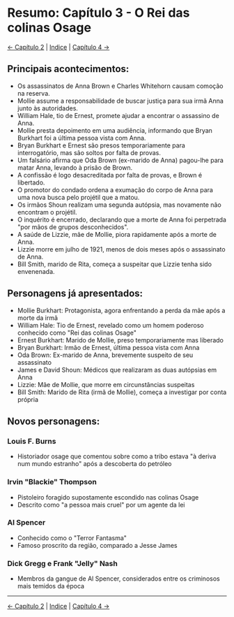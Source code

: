 # Resumo: Capítulo 3 - O Rei das colinas Osage

[← Capítulo 2](assassinos_da_lua_das_flores_chapter_02_resumo.md) | [Indice](README.md) | [Capítulo 4 →](assassinos_da_lua_das_flores_chapter_04_resumo.md)

## Principais acontecimentos:
- Os assassinatos de Anna Brown e Charles Whitehorn causam comoção na reserva.
- Mollie assume a responsabilidade de buscar justiça para sua irmã Anna junto às autoridades.
- William Hale, tio de Ernest, promete ajudar a encontrar o assassino de Anna.
- Mollie presta depoimento em uma audiência, informando que Bryan Burkhart foi a última pessoa vista com Anna.
- Bryan Burkhart e Ernest são presos temporariamente para interrogatório, mas são soltos por falta de provas.
- Um falsário afirma que Oda Brown (ex-marido de Anna) pagou-lhe para matar Anna, levando à prisão de Brown.
- A confissão é logo desacreditada por falta de provas, e Brown é libertado.
- O promotor do condado ordena a exumação do corpo de Anna para uma nova busca pelo projétil que a matou.
- Os irmãos Shoun realizam uma segunda autópsia, mas novamente não encontram o projétil.
- O inquérito é encerrado, declarando que a morte de Anna foi perpetrada "por mãos de grupos desconhecidos".
- A saúde de Lizzie, mãe de Mollie, piora rapidamente após a morte de Anna.
- Lizzie morre em julho de 1921, menos de dois meses após o assassinato de Anna.
- Bill Smith, marido de Rita, começa a suspeitar que Lizzie tenha sido envenenada.

## Personagens já apresentados:
- Mollie Burkhart: Protagonista, agora enfrentando a perda da mãe após a morte da irmã
- William Hale: Tio de Ernest, revelado como um homem poderoso conhecido como "Rei das colinas Osage"
- Ernest Burkhart: Marido de Mollie, preso temporariamente mas liberado
- Bryan Burkhart: Irmão de Ernest, última pessoa vista com Anna
- Oda Brown: Ex-marido de Anna, brevemente suspeito de seu assassinato
- James e David Shoun: Médicos que realizaram as duas autópsias em Anna
- Lizzie: Mãe de Mollie, que morre em circunstâncias suspeitas
- Bill Smith: Marido de Rita (irmã de Mollie), começa a investigar por conta própria

## Novos personagens:

### Louis F. Burns
- Historiador osage que comentou sobre como a tribo estava "à deriva num mundo estranho" após a descoberta do petróleo

### Irvin "Blackie" Thompson
- Pistoleiro foragido supostamente escondido nas colinas Osage
- Descrito como "a pessoa mais cruel" por um agente da lei

### Al Spencer
- Conhecido como o "Terror Fantasma"
- Famoso proscrito da região, comparado a Jesse James

### Dick Gregg e Frank "Jelly" Nash
- Membros da gangue de Al Spencer, considerados entre os criminosos mais temidos da época 
---

[← Capítulo 2](assassinos_da_lua_das_flores_chapter_02_resumo.md) | [Indice](README.md) | [Capítulo 4 →](assassinos_da_lua_das_flores_chapter_04_resumo.md)